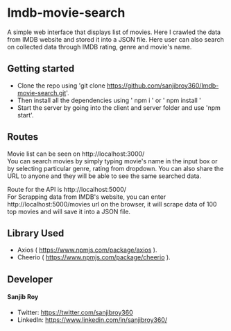 # Imdb-movie-search

A simple web interface that displays list of movies. Here I crawled the data from IMDB website and stored it into a JSON file. Here user can also search on collected data through IMDB rating, genre and movie's name.

## Getting started

- Clone the repo using 'git clone https://github.com/sanjibroy360/Imdb-movie-search.git'.
- Then install all the dependencies using ' npm i ' or ' npm install '
- Start the server by going into the client and server folder and use 'npm start'.

## Routes

 Movie list can be seen on http://localhost:3000/ \
 You can search movies by simply typing movie's name in the input box or by selecting particular genre, rating from dropdown. You can also share the URL to anyone and they will be able to see the same searched data.
 
 Route for the API is http://localhost:5000/ \
 For Scrapping data from IMDB's website, you can enter http://localhost:5000/movies url on the browser, it will scrape data of 100 top movies and will save it into a JSON file.
 
## Library Used
- Axios ( https://www.npmjs.com/package/axios ).
- Cheerio ( https://www.npmjs.com/package/cheerio ).

## Developer
#### Sanjib Roy
- Twitter: https://twitter.com/sanjibroy360
- LinkedIn: https://www.linkedin.com/in/sanjibroy360/
